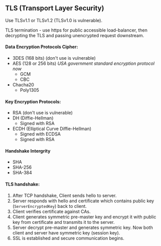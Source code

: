 TLS (Transport Layer Security)
-

Use TLSv1.1 or TLSv1.2 (TLSv1.0 is vulnerable).

TLS termination - use https for public accessible load-balancer,
then decrypting the TLS and passing unencrypted request downstream.

#### Data Encryption Protocols Cipher:

* 3DES (168 bits) (don't use is vulnerable)
* AES (128 or 256 bits)
  *USA government standard encryption protocol now*
  * GCM
  * CBC
* Chacha20
  * Poly1305

#### Key Encryption Protocols:

* RSA (don't use is vulnerable)
* DH (Diffie-Hellman)
  * Signed with RSA
* ECDH (Elliptical Curve Diffie-Hellman)
  * Signed with ECDSA
  * Signed with RSA

#### Handshake Intergrity

* SHA
* SHA-256
* SHA-384

#### TLS handshake:

1. After TCP handshake, Client sends hello to server.
2. Server responds with hello and certificate
   which contains public key (`ServerEncryptedKey`) back to client.
3. Client verifies certificate against CAs.
4. Client generates symmetric pre-master key and encrypt it with public key from certificate
   and transmits it to the server.
5. Server decrypt pre-master and generates symmetric key.
   Now both client and server have symmetric key (session key).
5. SSL is established and secure communication begins.

